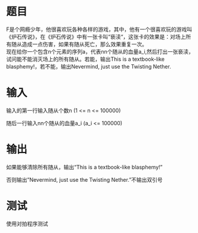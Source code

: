 # 题目
F是个网瘾少年，他很喜欢玩各种各样的游戏，其中，他有一个很喜欢玩的游戏叫《炉石传说》，在《炉石传说》中有一张卡叫“亵渎“，这张卡的效果是：对场上所有随从造成一点伤害，如果有随从死亡，那么效果重复一次。  
现在给你一个包含n个元素的序列a，代表nn个随从的血量a_i,然后打出一张亵渎，试问能不能消灭场上的所有随从。若能，输出This is a textbook-like blasphemy!，若不能，输出Nevermind, just use the Twisting Nether.
# 输入
输入的第一行输入随从个数n (1 <= n <= 100000)  

随后一行输入nn个随从的血量a_i (a_i <= 100000)
# 输出
如果能够清除所有随从，输出“This is a textbook-like blasphemy!”  

否则输出”Nevermind, just use the Twisting Nether.”不输出双引号
# 测试
使用对拍程序测试